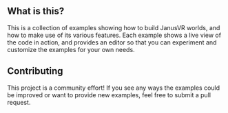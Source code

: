 ## What is this?
This is a collection of examples showing how to build JanusVR worlds, and how to make use of its various features.  Each example shows a live view of the code in action, and provides an editor so that you can experiment and customize the examples for your own needs.  

## Contributing
This project is a community effort!  If you see any ways the examples could be improved or want to provide new examples, feel free to submit a pull request.

